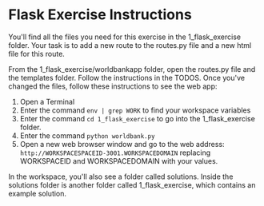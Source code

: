 # Flask Exercise Instructions

You'll find all the files you need for this exercise in the 1_flask_exercise folder. Your task is to add a new route to the routes.py file and a new html file for this route. 

From the 1_flask_exercise/worldbankapp folder, open the routes.py file and the templates folder. Follow the instructions in the TODOS. Once you've changed the files, follow these instructions to see the web app:
1. Open a Terminal
2. Enter the command `env | grep WORK` to find your workspace variables
3. Enter the command `cd 1_flask_exercise` to go into the 1_flask_exercise folder.
4. Enter the command `python worldbank.py`
5. Open a new web browser window and go to the web address:
`http://WORKSPACESPACEID-3001.WORKSPACEDOMAIN` replacing WORKSPACEID and WORKSPACEDOMAIN with your values.

In the workspace, you'll also see a folder called solutions. Inside the solutions folder is another folder called 1_flask_exercise, which contains an example solution.

